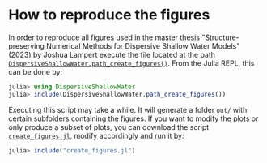 # How to reproduce the figures

In order to reproduce all figures used in the master thesis "Structure-preserving Numerical Methods for Dispersive Shallow Water Models" (2023) by Joshua Lampert execute the file located at the path [`DispersiveShallowWater.path_create_figures()`](@ref). From the Julia REPL, this can be done by:

```julia
julia> using DispersiveShallowWater
julia> include(DispersiveShallowWater.path_create_figures())
```
Executing this script may take a while. It will generate a folder `out/` with certain subfolders containing the figures. If you want to modify the plots or only produce a subset of plots, you can download the script [`create_figures.jl`](https://github.com/JoshuaLampert/DispersiveShallowWater.jl/blob/main/create_figures.jl), modify accordingly and run it by:

```julia
julia> include("create_figures.jl")
```
